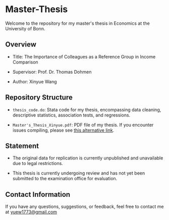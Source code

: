 # Master-Thesis

  Welcome to the repository for my master's thesis in Economics at the University of Bonn.


## Overview

  - Title: The Importance of Colleagues as a Reference Group in Income Comparison

  - Supervisor: Prof. Dr. Thomas Dohmen

  - Author: Xinyue Wang


## Repository Structure

  - `thesis_code.do`: Stata code for my thesis, encompassing data cleaning, descriptive statistics, association tests, and regressions.

  - `Master's_Thesis_Xinyue.pdf`: PDF file of my thesis. If you encounter issues compiling, please see [this alternative link](https://www.dropbox.com/scl/fi/379a6lf1o1vpm1fj31mxh/Master-s-thesis_The-Importance-of-Colleagues-as-a-Reference-Group-in-Income-Comparison.pdf?rlkey=2j7tiodugd3qhiot4rzuuilpw&dl=0).


## Statement

  - The original data for replication is currently unpublished and unavailable due to legal restrictions.
    
  - This thesis is currently undergoing review and has not yet been submitted to the examination office for evaluation. 


## Contact Information

  If you have any questions, suggestions, or feedback, feel free to contact me at yuew1773@gmail.com

